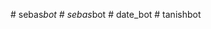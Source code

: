 
#   s e b a s _ b o t  
 #   s e b a s _ b o t  
 #   d a t e _ b o t  
 #   t a n i s h b o t  
 